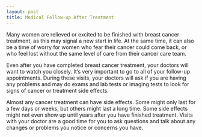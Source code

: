 ```yaml
---
layout: post
title: Medical Follow-up After Treatment
---
```


Many women are relieved or excited to be finished with breast cancer treatment, as this may signal a new start in life. At the same time, it can also be a time of worry for women who fear their cancer could come back, or who feel lost without the same level of care from their cancer care team.

Even after you have completed breast cancer treatment, your doctors will want to watch you closely. It’s very important to go to all of your follow-up appointments. During these visits, your doctors will ask if you are having any problems and may do exams and lab tests or imaging tests to look for signs of cancer or treatment side effects.

Almost any cancer treatment can have side effects. Some might only last for a few days or weeks, but others might last a long time. Some side effects might not even show up until years after you have finished treatment. Visits with your doctor are a good time for you to ask questions and talk about any changes or problems you notice or concerns you have. 
